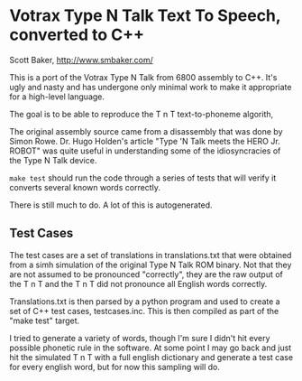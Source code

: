 # Votrax Type N Talk Text To Speech, converted to C++

Scott Baker, http://www.smbaker.com/

This is a port of the Votrax Type N Talk from 6800 assembly
to C++. It's ugly and nasty and has undergone only minimal
work to make it appropriate for a high-level language.

The goal is to be able to reproduce the T n T text-to-phoneme
algorith,

The original assembly source came from a disassembly that
was done by Simon Rowe. Dr. Hugo Holden's article
"Type 'N Talk meets the HERO Jr. ROBOT" was quite useful in
understanding some of the idiosyncracies of the Type N
Talk device.

`make test` should run the code through a series of tests that
will verify it converts several known words correctly.

There is still much to do. A lot of this is autogenerated.

## Test Cases

The test cases are a set of translations in translations.txt that
were obtained from a simh simulation of the original Type N Talk
ROM binary. Not that they are not assumed to be pronounced "correctly",
they are the raw output of the T n T and the T n T did not pronounce
all English words correctly.

Translations.txt is then parsed by a python program and used to
create a set of C++ test cases, testcases.inc. This is then compiled
as part of the "make test" target.

I tried to generate a variety of words, though I'm sure I didn't hit
every possible phonetic rule in the software. At some point I may go
back and just hit the simulated T n T with a full english dictionary
and generate a test case for every english word, but for now this
sampling will do.
